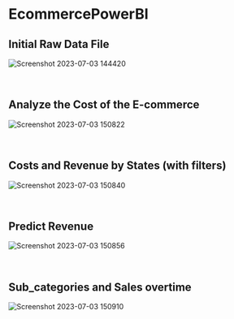 # EcommercePowerBI


## Initial Raw Data File
![Screenshot 2023-07-03 144420](https://github.com/leanhkienn/EcommercePowerBI/assets/116093407/4e60e828-37f7-47e7-a16d-40310235b333)

<br>

## Analyze the Cost of the E-commerce
![Screenshot 2023-07-03 150822](https://github.com/leanhkienn/EcommercePowerBI/assets/116093407/a3a567d7-2037-4f41-85dc-f47e02de4303)

<br>

## Costs and Revenue by States (with filters)
![Screenshot 2023-07-03 150840](https://github.com/leanhkienn/EcommercePowerBI/assets/116093407/430ae634-8f03-468b-849d-ca2d9160d5df)

<br>


## Predict Revenue
![Screenshot 2023-07-03 150856](https://github.com/leanhkienn/EcommercePowerBI/assets/116093407/9cde26eb-8f80-4f9d-a252-03a3ab58db93)

<br>

## Sub_categories and Sales overtime
![Screenshot 2023-07-03 150910](https://github.com/leanhkienn/EcommercePowerBI/assets/116093407/e9953a5f-df01-4a4c-b981-cc1bd46311b4)
